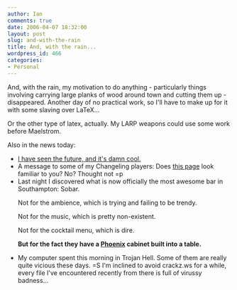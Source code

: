 ```yaml
---
author: Ian
comments: true
date: 2006-04-07 18:32:00
layout: post
slug: and-with-the-rain
title: And, with the rain...
wordpress_id: 466
categories:
- Personal
---
```


And, with the rain, my motivation to do anything - particularly things involving carrying large planks of wood around town and cutting them up - disappeared.  Another day of no practical work, so I'll have to make up for it with some slaving over LaTeX...  

Or the other type of latex, actually.  My LARP weapons could use some work before Maelstrom.  

Also in the news today:  

<ul><li><a href="http://www.eurekalert.org/pub_releases/2006-04/miot-mrb040606.php">I have seen the future, and it's damn cool.</a></li>  

<li>A message to some of my Changeling players: Does <a href="http://www.rpol.net/game.cgi?gi=15577&gn=Changeling:+In+Love+and+War">this page</a> look familiar to you?  No?  Thought not =p</li>  

<li>Last night I discovered what is now officially the most awesome bar in Southampton: Sobar.  

Not for the ambience, which is trying and failing to be trendy.  

Not for the music, which is pretty non-existent.  

Not for the cocktail menu, which is dire.  

<b>But for the fact they have a <a href="http://en.wikipedia.org/wiki/Phoenix_(arcade_game)">Phoenix</a> cabinet built into a table.</b>  

</li>  

<li>My computer spent this morning in Trojan Hell.  Some of them are really quite vicious these days. =S  I'm inclined to avoid crackz.ws for a while, every file I've encountered recently from there is full of virussy badness...</li></ul>
